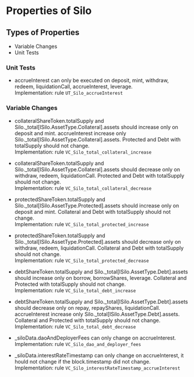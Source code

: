 # Properties of Silo

## Types of Properties

- Variable Changes
- Unit Tests

### Unit Tests
- accrueInterest can only be executed on deposit, mint, withdraw,
  redeem, liquidationCall, accrueInterest, leverage.\
  Implementation: rule `UT_Silo_accrueInterest`

### Variable Changes

- collateralShareToken.totalSupply and Silo._total[ISilo.AssetType.Collateral].assets should increase only on deposit and mint. accrueInterest increase only Silo._total[ISilo.AssetType.Collateral].assets.
  Protected and Debt with totalSupply should not change.\
  Implementation: rule `VC_Silo_total_collateral_increase`

- collateralShareToken.totalSupply and Silo._total[ISilo.AssetType.Collateral].assets should decrease only on withdraw, redeem, liquidationCall.
  Protected and Debt with totalSupply should not change.\
  Implementation: rule `VC_Silo_total_collateral_decrease`

- protectedShareToken.totalSupply and Silo._total[ISilo.AssetType.Protected].assets should increase only on deposit and mint.
  Collateral and Debt with totalSupply should not change.\
  Implementation: rule `VC_Silo_total_protected_increase`

- protectedShareToken.totalSupply and Silo._total[ISilo.AssetType.Protected].assets should decrease only on withdraw, redeem, liquidationCall.
  Collateral and Debt with totalSupply should not change.\
  Implementation: rule `VC_Silo_total_protected_decrease`

- debtShareToken.totalSupply and Silo._total[ISilo.AssetType.Debt].assets should increase only on borrow, borrowShares, leverage.
  Collateral and Protected with totalSupply should not change.\
  Implementation: rule `VC_Silo_total_debt_increase`

- debtShareToken.totalSupply and Silo._total[ISilo.AssetType.Debt].assets should decrease only on repay, repayShares, liquidationCall. accrueInterest increase only Silo._total[ISilo.AssetType.Debt].assets.
  Collateral and Protected with totalSupply should not change.\
  Implementation: rule `VC_Silo_total_debt_decrease`

- _siloData.daoAndDeployerFees can only change on accrueInterest.\
  Implementation: rule `VC_Silo_dao_and_deployer_fees`

- _siloData.interestRateTimestamp can only change on accrueInterest, it hould not change if the block.timestamp did not change.\
  Implementation: rule `VC_Silo_interestRateTimestamp_accrueInterest`
